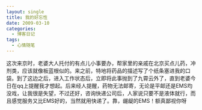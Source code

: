 ```yaml
---
layout: single
title: 我的好忘性
date: 2009-03-10
categories:
  - 博客日记
tags:
  - 心情随笔
---
```


这次来京时，老婆大人托付的有点儿小事要办，帮家里的亲戚在北京买点儿药，冲剂类，应该就像板蓝根似的。来之前，特地将药品的描述写了个纸条塞进我的口袋。到了这边之后，进入工作状态后，立即将此事抛到了九霄云外了，直到老婆今日在qq上提醒我才想起。后来经人提醒，药物无法邮寄，无论是平邮还是EMS均没戏，让我很是失望，不过还好，咨询快递公司后，人家说只要不是液体就行，而且感觉服务又比EMS好的，当然就用快递了。靠，龌龊的EMS！额真鄙视你呀
